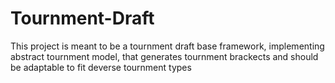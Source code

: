 # Tournment-Draft
This project is meant to be a tournment draft base framework, implementing abstract tournment model, that generates tournment brackects and should be adaptable to fit deverse tournment types
